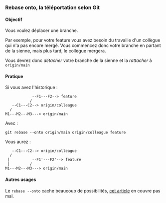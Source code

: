 ### Rebase onto, la téléportation selon Git

#### Objectif

Vous voulez déplacer une branche. 

Par exemple, pour votre feature vous avez besoin du travaille d'un collègue qui n'a pas encore mergé.
Vous commencez donc votre branche en partant de la sienne, mais plus tard, le collègue mergera.

Vous devrez donc _détacher_ votre branche de la sienne et la _rattacher_ à `origin/main`

#### Pratique

Si vous avez l'historique :

```
            --F1---F2--> feature
           /
   --C1---C2--> origin/colleague
  /
M1---M2---M3---> origin/main
```

Avec :

```
git rebase --onto origin/main origin/colleague feature
```

Vous aurez :

```
   --C1---C2--> origin/colleague
  /
 |          --F1'---F2'--> feature
 |         /
M1---M2---M3---> origin/main
```

#### Autres usages

Le `rebase --onto` cache beaucoup de possibilités, [cet article](https://womanonrails.com/git-rebase-onto) en couvre pas mal.
